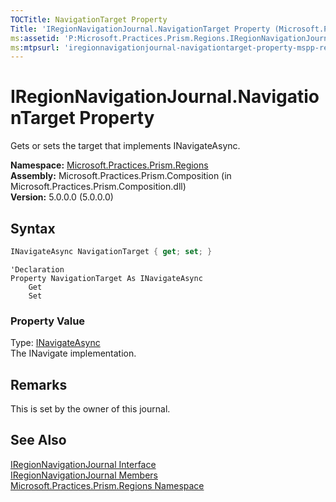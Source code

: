 ```yaml
---
TOCTitle: NavigationTarget Property
Title: 'IRegionNavigationJournal.NavigationTarget Property (Microsoft.Practices.Prism.Regions)'
ms:assetid: 'P:Microsoft.Practices.Prism.Regions.IRegionNavigationJournal.NavigationTarget'
ms:mtpsurl: 'iregionnavigationjournal-navigationtarget-property-mspp-regions.md'
---
```


# IRegionNavigationJournal.NavigationTarget Property

Gets or sets the target that implements INavigateAsync.

**Namespace:** [Microsoft.Practices.Prism.Regions](/patterns-practices/reference/mspp-regions-namespace)  
**Assembly:** Microsoft.Practices.Prism.Composition (in Microsoft.Practices.Prism.Composition.dll)  
**Version:** 5.0.0.0 (5.0.0.0)

## Syntax

```C#
INavigateAsync NavigationTarget { get; set; }
```

```VB
'Declaration
Property NavigationTarget As INavigateAsync
	Get
	Set
```

### Property Value

Type: [INavigateAsync](/patterns-practices/reference/inavigateasync-interface-mspp-regions)  
The INavigate implementation.

## Remarks

This is set by the owner of this journal.

## See Also

[IRegionNavigationJournal Interface](/patterns-practices/reference/iregionnavigationjournal-interface-mspp-regions)  
[IRegionNavigationJournal Members](/patterns-practices/reference/iregionnavigationjournal-members-mspp-regions)  
[Microsoft.Practices.Prism.Regions Namespace](/patterns-practices/reference/mspp-regions-namespace)  
